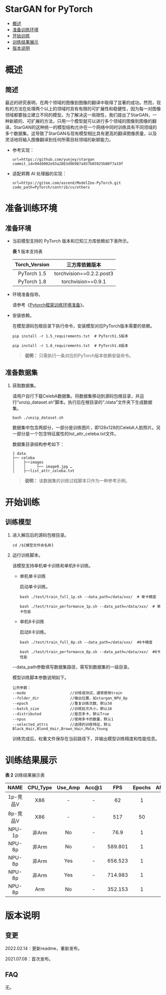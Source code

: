 # StarGAN for PyTorch

-   [概述](#概述)
-   [准备训练环境](#准备训练环境)
-   [开始训练](#开始训练)
-   [训练结果展示](#训练结果展示)
-   [版本说明](#版本说明)

# 概述

## 简述

最近的研究表明，在两个领域的图像到图像的翻译中取得了显著的成功。然而，现有的方法在处理两个以上的领域时具有有限的可扩展性和稳健性，因为每一对图像领域都要独立建立不同的模型。为了解决这一局限性，我们提出了StarGAN，一种新颖的、可扩展的方法，只用一个模型就可以进行多个领域的图像到图像的翻译。StarGAN的这种统一的模型结构允许在一个网络中同时训练具有不同领域的多个数据集。这导致了StarGAN与现有模型相比具有更高的翻译图像质量，以及灵活地将输入图像翻译到任何所需目标领域的新颖能力。

- 参考实现：

  ```
  url=https://github.com/yunjey/stargan
  commit_id=94dd002e93a2863d9b987a937b85925b80f7a19f
  ```

- 适配昇腾 AI 处理器的实现：

  ```
  url=https://gitee.com/ascend/ModelZoo-PyTorch.git	
  code_path=PyTorch/contrib/cv/others
  ```

# 准备训练环境

## 准备环境

- 当前模型支持的 PyTorch 版本和已知三方库依赖如下表所示。

  **表 1**  版本支持表

  | Torch_Version      | 三方库依赖版本                                 |
  | :--------: | :----------------------------------------------------------: |
  | PyTorch 1.5 | torchvision==0.2.2.post3 |
  | PyTorch 1.8 | torchvision==0.9.1 |
  
- 环境准备指导。

  请参考《[Pytorch框架训练环境准备](https://www.hiascend.com/document/detail/zh/ModelZoo/pytorchframework/ptes)》。
  
- 安装依赖。

  在模型源码包根目录下执行命令，安装模型对应PyTorch版本需要的依赖。
  ```
  pip install -r 1.5_requirements.txt  # PyTorch1.5版本
  
  pip install -r 1.8_requirements.txt  # PyTorch1.8版本
  ```
  > **说明：** 
  >只需执行一条对应的PyTorch版本依赖安装命令。

## 准备数据集


1. 获取数据集。

   请用户自行下载CelebA数据集。将数据集移动到源码包根目录，并运行“unzip_dataset.sh”脚本。执行后在根目录的“./data”文件夹下生成数据集。

   ```
   bash ./unzip_dataset.sh
   ```

   数据集中包含两部分，一部分是训练图片，即128x128的CelebA人脸照片。另一部分是一个包含特征属性的list_attr_celeba.txt文件。

   数据集目录结构参考如下：

   ```
   ├ data
   ├── celeba
   │    ├──images    
   │    │     ├── image0.jpg …
   │    ├──list_attr_celeba.txt
   ```

   > **说明：** 
   > 该数据集的训练过程脚本只作为一种参考示例。

# 开始训练

## 训练模型

1. 进入解压后的源码包根目录。
   ```
   cd /${模型文件夹名称} 
   ```
   
2. 运行训练脚本。

   该模型支持单机单卡训练和单机8卡训练。

   - 单机单卡训练

     启动单卡训练。

     ```
     bash ./test/train_full_1p.sh --data_path=/data/xxx/  # 单卡精度
     
     bash ./test/train_performance_1p.sh --data_path=/data/xxx/  # 单卡性能
     ```

   - 单机8卡训练

     启动8卡训练。

     ```
     bash ./test/train_full_8p.sh --data_path=/data/xxx/  #8卡精度
     
     bash ./test/train_performance_8p.sh --data_path=/data/xxx/  #8卡性能
     ```

   --data_path参数填写数据集路径，需写到数据集的一级目录。

   模型训练脚本参数说明如下。
   
   ```
   公共参数：
   --mode                    //训练或测试，通常使用train 
   --folder_dir              //输出位置，如stargan_NPU_8p    
   --epoch                   //重复训练次数，默认50
   --batch_size              //训练批次大小，默认16
   --distributed             //是否多卡，默认True
   --npus                    //使用多卡的数量，默认1 
   --selected_attrs          //选择的训练特征，默认Black_Hair,Blond_Hair,Brown_Hair,Male,Young
   ```
   
   训练完成后，权重文件保存在当前路径下，并输出模型训练精度和性能信息。

# 训练结果展示

**表 2**  训练结果展示表

| NAME | CPU_Type  | Use_Amp       | Acc@1  | FPS       | Epochs   | AMP_Type | Torch_Version |
| :------: | :------:  | :------: | :------:  | :------: | :------: | :------: | :------: |
| 1p-竞品V | X86 | - | - | 62 | 1 | O1 | 1.5 |
| 8p-竞品V | X86 | - | - | 517 | 50 | O1 | 1.5 |
| NPU-1p   | 非Arm | No | -    | 76.9     | 1      | -       | 1.8    |
| NPU-8p | 非Arm | No | -  | 589.801   | 1      | -       | 1.8    |
| NPU-8p | 非Arm | Yes | -  | 656.523   | 1      | O1       | 1.8    |
| NPU-8p | 非Arm | Yes | -  | 714.983   | 1      | O2       | 1.8    |
| NPU-8p | Arm | No | -  | 352.153   | 1      | -       | 1.8    |


# 版本说明

## 变更

2022.02.14：更新readme，重新发布。

2021.07.08：首次发布。

## FAQ

无。